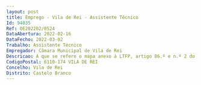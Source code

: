 ```yaml
--- 
layout: post
title: Emprego - Vila de Rei - Assistente Técnico
Id: 94035
Ref: OE202202/0524
DataAbertura: 2022-02-16
DataFecho: 2022-03-02
Trabalho: Assistente Técnico
Empregador: Câmara Municipal de Vila de Rei
Descricao: A que se refere o mapa anexo à LTFP, artigo 86.º e n.º 2 do artigo 88.º da Lei nº35 2014 de 20 6, na sua atual redação.
CodigoPostal: 6110-174 VILA DE REI
Concelho: Vila de Rei
Distrito: Castelo Branco
--- 
```

